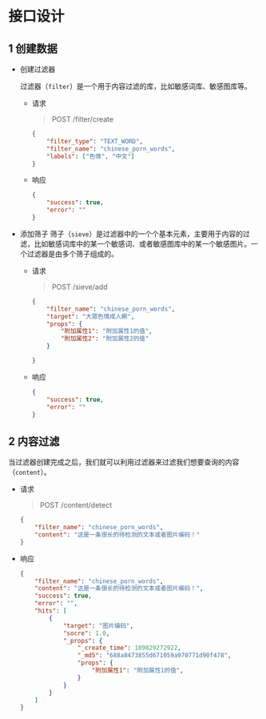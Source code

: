 # 接口设计
## 1 创建数据
- 创建过滤器

    过滤器（`filter`）是一个用于内容过滤的库，比如敏感词库、敏感图库等。

    - 请求
        > POST /filter/create
        ```json
        {
            "filter_type": "TEXT_WORD",
            "filter_name": "chinese_porn_words",
            "labels": ["色情", "中文"]
        }
        ```
    - 响应
        ```json
        {
            "success": true,
            "error": ""
        }
        ```

- 添加筛子
    筛子（`sieve`）是过滤器中的一个个基本元素，主要用于内容的过滤，比如敏感词库中的某一个敏感词、或者敏感图库中的某一个敏感图片。一个过滤器是由多个筛子组成的。

    - 请求
        > POST /sieve/add
        ```json
        {
            "filter_name": "chinese_porn_words",
            "target": "大眾色情成人網",
            "props": {
                "附加属性1": "附加属性1的值",
                "附加属性2": "附加属性2的值"
            }

        }
        ```

    - 响应
        ```json
        {
            "success": true,
            "error": ""
        }
        ```

## 2 内容过滤
当过滤器创建完成之后，我们就可以利用过滤器来过滤我们想要查询的内容（`content`）。

- 请求

    > POST /content/detect
    ```json
    {
        "filter_name": "chinese_porn_words",
        "content": "这是一条很长的待检测的文本或者图片编码！"
    }
    ```

- 响应
    ```json
    {
        "filter_name": "chinese_porn_words",
        "content": "这是一条很长的待检测的文本或者图片编码！",
        "success": true,
        "error": "",
        "hits": [
            {
                "target": "图片编码", 
                "socre": 1.0,
                "_props": {
                    "_create_time": 189829272922,
                    "_md5": "688a8473855d671059a970771d90f478",
                    "props": {
                        "附加属性1": "附加属性1的值",
                    }
                }
            }
        ]
    }
    ```
